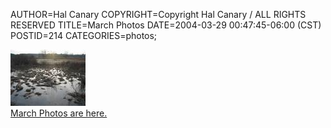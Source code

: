 AUTHOR=Hal Canary
COPYRIGHT=Copyright Hal Canary / ALL RIGHTS RESERVED
TITLE=March Photos
DATE=2004-03-29 00:47:45-06:00 (CST)
POSTID=214
CATEGORIES=photos;

[![[Thumb]](/photos/thumb/2004-03-06_arbor_1169.jpg)](/photos/2004-03-06_arbor_1169.jpg)  
[March Photos are here.](/p/photo-2004-03/)
